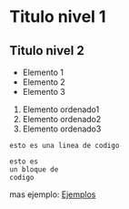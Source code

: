 # Titulo nivel 1
## Titulo nivel 2

* Elemento 1
* Elemento 2
* Elemento 3

1. Elemento ordenado1
2. Elemento ordenado2
3. Elemento ordenado3

`esto es una linea de codigo`

```
esto es 
un bloque de
codigo
```

mas ejemplo: [Ejemplos](http://www.markdownguide.org/basic-syntax/)
